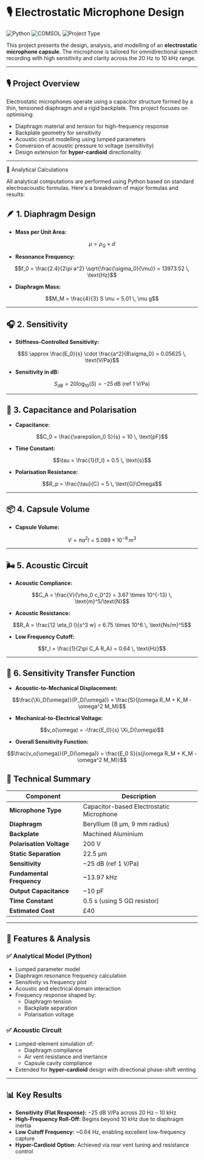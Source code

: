 # 🎙️ Electrostatic Microphone Design

![Python](https://img.shields.io/badge/Code-Python-blue?logo=python)
![COMSOL](https://img.shields.io/badge/Simulation-COMSOL-informational)
![Project Type](https://img.shields.io/badge/Acoustic_Engineering-critical)

This project presents the design, analysis, and modelling of an **electrostatic microphone capsule**. The microphone is tailored for omnidirectional speech recording with high sensitivity and clarity across the 20 Hz to 10 kHz range.

---

## 🎙 Project Overview

Electrostatic microphones operate using a capacitor structure formed by a thin, tensioned diaphragm and a rigid backplate. This project focuses on optimising:

- Diaphragm material and tension for high-frequency response
- Backplate geometry for sensitivity
- Acoustic circuit modelling using lumped parameters
- Conversion of acoustic pressure to voltage (sensitivity)
- Design extension for **hyper-cardioid** directionality

---

🧮 Analytical Calculations

All analytical computations are performed using Python based on standard electroacoustic formulas. Here's a breakdown of major formulas and results:

## 🪶 1. Diaphragm Design

- **Mass per Unit Area:**  
```math
\mu = \rho_Q \times d
```

- **Resonance Frequency:**  
```math
f_0 = \frac{2.4}{2\pi a^2} \sqrt{\frac{\sigma_0}{\mu}} = 13973.52 \, \text{Hz}
```

- **Diaphragm Mass:**  
```math
M_M = \frac{4}{3} S \mu = 5.01 \, \mu g
```

---

## 🎧 2. Sensitivity

- **Stiffness-Controlled Sensitivity:**  
```math
S \approx \frac{E_0}{s} \cdot \frac{a^2}{8\sigma_0} = 0.05625 \, \text{V/Pa}
```

- **Sensitivity in dB:**  
```math
S_{dB} = 20 \log_{10}(S) = -25 \, \text{dB (ref 1 V/Pa)}
```

---

## 🧲 3. Capacitance and Polarisation

- **Capacitance:**  
```math
C_0 = \frac{\varepsilon_0 S}{s} = 10 \, \text{pF}
```

- **Time Constant:**  
```math
\tau = \frac{1}{f_l} = 0.5 \, \text{s}
```

- **Polarisation Resistance:**  
```math
R_p = \frac{\tau}{C} = 5 \, \text{G}\Omega
```

---

## 📦 4. Capsule Volume

- **Capsule Volume:**  
```math
V = \pi a^2 l = 5.089 \times 10^{-8} \, m^3
```

---

## 🌬️ 5. Acoustic Circuit

- **Acoustic Compliance:**  
```math
C_A = \frac{V}{\rho_0 c_0^2} = 3.67 \times 10^{-13} \, \text{m}^5/\text{N}
```

- **Acoustic Resistance:**  
```math
R_A = \frac{12 \eta_0 l}{s^3 w} = 6.75 \times 10^6 \, \text{Ns/m}^5
```

- **Low Frequency Cutoff:**  
```math
f_l = \frac{1}{2\pi C_A R_A} = 0.64 \, \text{Hz}
```

---

## 🧮 6. Sensitivity Transfer Function

- **Acoustic-to-Mechanical Displacement:**  
```math
\frac{\Xi_D(\omega)}{P_D(\omega)} = \frac{S}{j\omega R_M + K_M - \omega^2 M_M}
```

- **Mechanical-to-Electrical Voltage:**  
```math
v_o(\omega) = -\frac{E_0}{s} \Xi_D(\omega)
```

- **Overall Sensitivity Function:**  
```math
\frac{v_o(\omega)}{P_D(\omega)} = \frac{E_0 S}{s(j\omega R_M + K_M - \omega^2 M_M)}
```

## 📐 Technical Summary

| Component               | Description                               |
|-------------------------|-------------------------------------------|
| **Microphone Type**     | Capacitor-based Electrostatic Microphone  |
| **Diaphragm**           | Beryllium (8 µm, 9 mm radius)             |
| **Backplate**           | Machined Aluminium                        |
| **Polarisation Voltage**| 200 V                                     |
| **Static Separation**   | 22.5 µm                                   |
| **Sensitivity**         | −25 dB (ref 1 V/Pa)                       |
| **Fundamental Frequency**| ~13.97 kHz                                |
| **Output Capacitance**  | ~10 pF                                    |
| **Time Constant**       | 0.5 s (using 5 GΩ resistor)               |
| **Estimated Cost**      | £40                                       |

---

## 🧮 Features & Analysis

### ✅ Analytical Model (Python)
- Lumped parameter model
- Diaphragm resonance frequency calculation
- Sensitivity vs frequency plot
- Acoustic and electrical domain interaction
- Frequency response shaped by:
  - Diaphragm tension
  - Backplate separation
  - Polarisation voltage

### ✅ Acoustic Circuit
- Lumped-element simulation of:
  - Diaphragm compliance
  - Air vent resistance and inertance
  - Capsule cavity compliance
- Extended for **hyper-cardioid** design with directional phase-shift venting

---

## 📊 Key Results

- **Sensitivity (Flat Response):** −25 dB V/Pa across 20 Hz – 10 kHz
- **High-Frequency Roll-Off:** Begins beyond 10 kHz due to diaphragm inertia
- **Low Cutoff Frequency:** ~0.64 Hz, enabling excellent low-frequency capture
- **Hyper-Cardioid Option:** Achieved via rear vent tuning and resistance control
